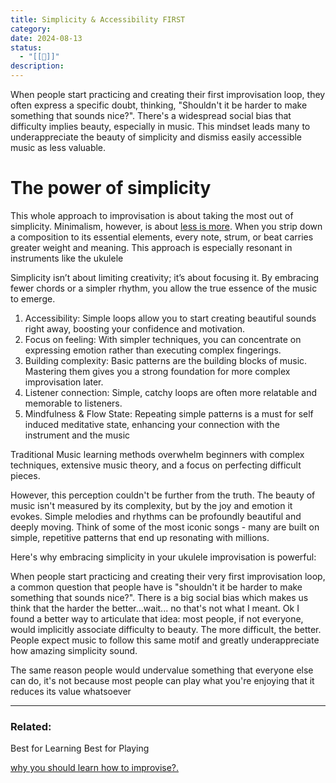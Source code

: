 ```yaml
---
title: Simplicity & Accessibility FIRST
category: 
date: 2024-08-13
status:
  - "[[🌱]]"
description:
---
```






When people start practicing and creating their first improvisation loop, they often express a specific doubt, thinking, "Shouldn't it be harder to make something that sounds nice?". There's a widespread social bias that difficulty implies beauty, especially in music. This mindset leads many to underappreciate the beauty of simplicity and dismiss easily accessible music as less valuable.

# The power of simplicity
This whole approach to improvisation is about taking the most out of simplicity.
Minimalism, however, is about [less is more](/notes/lessismore). When you strip down a composition to its essential elements, every note, strum, or beat carries greater weight and meaning. This approach is especially resonant in instruments like the ukulele

Simplicity isn’t about limiting creativity; it’s about focusing it. By embracing fewer chords or a simpler rhythm, you allow the true essence of the music to emerge. 
1. Accessibility: Simple loops allow you to start creating beautiful sounds right away, boosting your confidence and motivation.
2. Focus on feeling: With simpler techniques, you can concentrate on expressing emotion rather than executing complex fingerings.
3. Building complexity: Basic patterns are the building blocks of music. Mastering them gives you a strong foundation for more complex improvisation later.
4. Listener connection: Simple, catchy loops are often more relatable and memorable to listeners.
5. Mindfulness & Flow State: Repeating simple patterns is a must for self induced meditative state, enhancing your connection with the instrument and the music 

Traditional Music learning methods overwhelm beginners with complex techniques, extensive music theory, and a focus on perfecting difficult pieces. 



However, this perception couldn't be further from the truth. The beauty of music isn't measured by its complexity, but by the joy and emotion it evokes. Simple melodies and rhythms can be profoundly beautiful and deeply moving. Think of some of the most iconic songs - many are built on simple, repetitive patterns that end up resonating with millions.

Here's why embracing simplicity in your ukulele improvisation is powerful:



When people start practicing and creating their very first improvisation loop, a common question that people have is "shouldn't it be harder to make something that sounds nice?". 
There is a big social bias which makes us think that the harder the better...wait... no that's not what I meant. Ok I found a better way to articulate that idea: most people, if not everyone, would implicitly associate difficulty to beauty. The more difficult, the better. People expect music to follow this same motif and greatly underappreciate how amazing simplicity sound. 

The same reason people would undervalue something that everyone else can do, it's not because most people can play what you're enjoying that it reduces its value whatsoever





---
### Related:

Best for Learning
Best for Playing 


[why you should learn how to improvise?.](/notes/improvisation) 